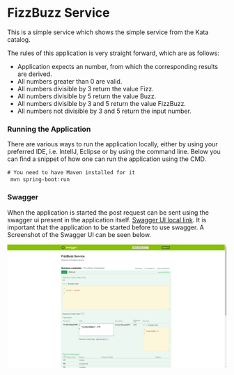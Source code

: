 # FizzBuzz Service
 This is a simple service which shows the simple service from the Kata catalog. 
 
 The rules of this application is very straight forward, which are as follows:
 
 * Application expects an number, from which the corresponding results are derived. 
 * All numbers greater than 0 are valid.
 * All numbers divisible by 3 return the value Fizz.
 * All numbers divisible by 5 return the value Buzz.
 * All numbers divisible by 3 and 5 return the value FizzBuzz.
 * All numbers not divisible by 3 and 5 return the input number.
 
 ### Running the Application
 There are various ways to run the application locally, either by using your preferred IDE, i.e. IntellJ, Eclipse or by using
 the command line. Below you can find a snippet of how one can run the application using the CMD.
 
   ```
   # You need to have Maven installed for it 
    mvn spring-boot:run
```
 
 ### Swagger
 When the application is started the post request can be sent using the swagger ui present in the application itself. 
 [Swagger UI local link](http://localhost:9012/swagger-ui.html). It is important that the application to be started before to use
 swagger. A Screenshot of the Swagger UI can be seen below.
  
 ![Swagger UI for the Rest API](./swagger.PNG)